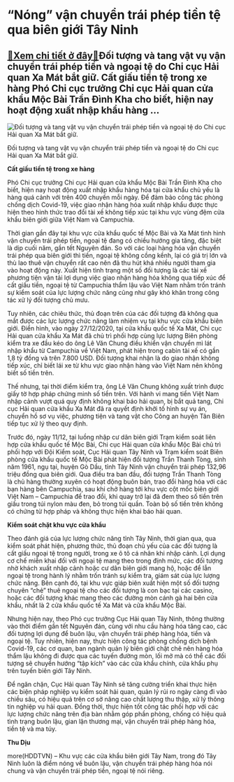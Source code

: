 “Nóng” vận chuyển trái phép tiền tệ qua biên giới Tây Ninh
==========================================================

[:gift:Xem chi tiết ở đây:gift:](https://hddtvn.com/nong-van-chuyen-trai-phep-tien-te-qua-bien-gioi-tay-ninh/)Đối tượng và tang vật vụ vận chuyển trái phép tiền và ngoại tệ do Chi cục Hải quan Xa Mát bắt giữ. Cất giấu tiền tệ trong xe hàng Phó Chi cục trưởng Chi cục Hải quan cửa khẩu Mộc Bài Trần Đình Kha cho biết, hiện nay hoạt động xuất nhập khẩu hàng …
-------------------------------------------------------------------------------------------------------------------------------------------------------------------------------------------------------------------------------------------------------





![Đối tượng và tang vật vụ vận chuyển trái phép tiền và ngoại tệ do Chi cục  Hải quan Xa Mát bắt giữ.](https://haiquanonline.com.vn/stores/news_dataimages/hoannm/012021/28/17/in_article/4836_8-_3955_tien_1.jpg?rt=20210128174840 "Đối tượng và tang vật vụ vận chuyển trái phép tiền và ngoại tệ do Chi cục  Hải quan Xa Mát bắt giữ.")


Đối tượng và tang vật vụ vận chuyển trái phép tiền và ngoại tệ do Chi cục Hải quan Xa Mát bắt giữ.



**Cất giấu tiền tệ trong xe hàng**


Phó Chi cục trưởng Chi cục Hải quan cửa khẩu Mộc Bài Trần Đình Kha cho biết, hiện nay hoạt động xuất nhập khẩu hàng hóa tại cửa khẩu chủ yếu là hàng quá cảnh với trên 400 chuyến mỗi ngày. Để đảm bảo công tác phòng chống dịch Covid-19, việc giao nhận hàng hóa xuất nhập khẩu được thực hiện theo hình thức trao đổi tài xế không tiếp xúc tại khu vực vùng đệm cửa khẩu biên giới giữa Việt Nam và Campuchia.


Thời gian gần đây tại khu vực cửa khẩu quốc tế Mộc Bài và Xa Mát tình hình vận chuyển trái phép tiền, ngoại tệ đang có chiều hướng gia tăng, đặc biệt là dịp cuối năm, gần tết Nguyên đán. So với các loại hàng hóa vận chuyển trái phép qua biên giới thì tiền, ngoại tệ không cồng kềnh, lại có giá trị lớn và thù lao thuê vận chuyển rất cao nên đã thu hút khá nhiều người tham gia vào hoạt động này. Xuất hiện tình trạng một số đối tượng là các tài xế phương tiện vận tải lợi dụng việc giao nhận hàng hóa không qua tiếp xúc để cất giấu tiền, ngoại tệ từ Campuchia thẩm lậu vào Việt Nam nhằm trốn tránh sự kiểm soát của lực lượng chức năng cũng như gây khó khăn trong công tác xử lý đối tượng chủ mưu.


Tuy nhiên, các chiêu thức, thủ đoạn trên của các đối tượng đã không qua mắt được các lực lượng chức năng làm nhiệm vụ tại khu vực cửa khẩu biên giới. Điển hình, vào ngày 27/12/2020, tại cửa khẩu quốc tế Xa Mát, Chi cục Hải quan cửa khẩu Xa Mát đã chủ trì phối hợp cùng lực lượng Biên phòng kiểm tra xe đầu kéo do ông Lê Văn Chung điều khiển vận chuyển mì lát nhập khẩu từ Campuchia về Việt Nam, phát hiện trong cabin tài xế có gần 1,8 tỷ đồng và trên 7.800 USD. Đối tượng khai nhận là do giao nhận không tiếp xúc, chỉ biết lái xe từ khu vực giao nhận hàng vào Việt Nam nên không biết số tiền trên.


Thế nhưng, tại thời điểm kiểm tra, ông Lê Văn Chung không xuất trình được giấy tờ hợp pháp chứng minh số tiền trên. Với hành vi mang tiền Việt Nam nhập cảnh vượt quá quy định không khai báo hải quan, bị bắt quả tang, Chi cục Hải quan cửa khẩu Xa Mát đã ra quyết định khởi tố hình sự vụ án, chuyển hồ sơ vụ việc, phương tiện và tang vật cho Công an huyện Tân Biên tiếp tục xử lý theo quy định.


Trước đó, ngày 11/12, tại luồng nhập cư dân biên giới Trạm kiểm soát liên hợp cửa khẩu quốc tế Mộc Bài, Chi cục Hải quan cửa khẩu Mộc Bài chủ trì phối hợp với Đội Kiểm soát, Cục Hải quan Tây Ninh và Trạm kiểm soát Biên phòng cửa khẩu quốc tế Mộc Bài phát hiện đối tượng Trần Thanh Tòng, sinh năm 1961, ngụ tại, huyện Gò Dầu, tỉnh Tây Ninh vận chuyển trái phép 132,96 triệu đồng qua biên giới. Qua điều tra ban đầu, đối tượng Trần Thanh Tòng là chủ hàng thường xuyên có hoạt động buôn bán, trao đổi hàng hóa với các bạn hàng bên Campuchia, sau khi chở hàng tới khu vực cột mốc biên giới Việt Nam – Campuchia để trao đổi, khi quay trở lại đã đem theo số tiền trên giấu trong túi nylon màu đen, bỏ trong túi quần. Toàn bộ số tiền trên không có chứng từ hợp pháp và không thực hiện khai báo hải quan.


**Kiểm soát chặt khu vực cửa khẩu**


Theo đánh giá của lực lượng chức năng tỉnh Tây Ninh, thời gian qua, qua kiểm soát phát hiện, phương thức, thủ đoạn chủ yếu của các đối tượng là cất giấu ngoại tệ trong người, trong xe ô tô cá nhân khi nhập cảnh. Lợi dụng cơ chế miễn khai đối với ngoại tệ mang theo trong định mức, các đối tượng nhờ khách xuất nhập cảnh hoặc cư dân biên giới mang hộ, hoặc để lẫn ngoại tệ trong hành lý nhằm trốn tránh sự kiểm tra, giám sát của lực lượng chức năng. Bên cạnh đó, tại khu vực giáp biên xuất hiện một số đối tượng chuyên “chẻ” thuê ngoại tệ cho các đối tượng là con bạc tại các casino, hoặc các đối tượng khác mang theo các đường mòn cánh gà hai bên cửa khẩu, nhất là 2 cửa khẩu quốc tế Xa Mát và cửa khẩu Mộc Bài.


Nhưng hiện nay, theo Phó cục trưởng Cục Hải quan Tây Ninh, thông thường vào thời điểm gần tết Nguyên đán, cùng với nhu cầu hàng hóa tăng cao, các đối tượng lợi dụng để buôn lậu, vận chuyển trái phép hàng hóa, tiền và ngoại tệ. Tuy nhiên, hiện nay, thực hiện công tác phòng chống dịch bệnh Covid-19, các cơ quan, ban ngành quản lý biên giới chặt chẽ nên hàng hóa thẩm lậu không đi được qua các tuyến đường mòn, lối mở mà có thể các đối tượng sẽ chuyển hướng “tập kích” vào các cửa khẩu chính, cửa khẩu phụ trên tuyến biên giới Tây Ninh.


Để ngăn chặn, Cục Hải quan Tây Ninh sẽ tăng cường triển khai thực hiện các biện pháp nghiệp vụ kiểm soát hải quan, quản lý rủi ro ngày càng đi vào chiều sâu, có hiệu quả trên cơ sở nâng cao chất lượng thu thập, xử lý thông tin nghiệp vụ hải quan. Đồng thời, thực hiện tốt công tác phối hợp với các lực lượng chức năng trên địa bàn nhằm góp phần phòng, chống có hiệu quả tình trạng buôn lậu, gian lận thương mại, vận chuyển trái phép hàng hóa, tiền tệ và ma túy.




**Thu Dịu**



more(HDDTVN) – Khu vực các cửa khẩu biên giới Tây Nam, trong đó Tây Ninh luôn là điểm nóng về buôn lậu, vận chuyển trái phép hàng hóa nói chung và vận chuyển trái phép tiền, ngoại tệ nói riêng.

